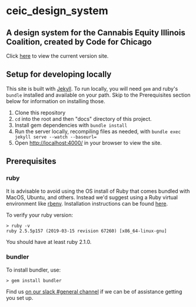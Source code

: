 # ceic_design_system

## A design system for the Cannabis Equity Illinois Coalition, created by Code for Chicago 

Click [here](https://code-for-chicago.github.io/ceic_design_system/) to view the current version site.
## Setup for developing locally 

This site is built with [Jekyll](https://jekyllrb.com/). To run locally, you will need `gem` and ruby's `bundle` installed and available on your path.  Skip to the Prerequisites section below for information on installing those.

  1. Clone this repository
  1. `cd` into the root and then "docs" directory of this project.
  1. Install gem dependencies with `bundle install`
  1. Run the server locally, recompiling files as needed, with `bundle exec jekyll serve --watch --baseurl=`
  1. Open [http://localhost:4000/](http://localhost:4000/) in your browser to view the site.

## Prerequisites

### ruby
It is advisable to avoid using the OS install of Ruby that comes bundled with MacOS, Ubuntu, and others. Instead we'd suggest using a Ruby virtual environment like [rbenv](https://github.com/rbenv/rbenv). Installation instructions can be found [here](https://github.com/rbenv/rbenv#installation).

To verify your ruby version:

```
> ruby -v
ruby 2.5.5p157 (2019-03-15 revision 67260) [x86_64-linux-gnu]
```

You should have at least ruby 2.1.0.

### bundler
To install bundler, use:
```
> gem install bundler
```

Find us [on our slack #general channel](https://code-for-chicago-slack-invite.herokuapp.com/) if we can be of assistance getting you set up.
